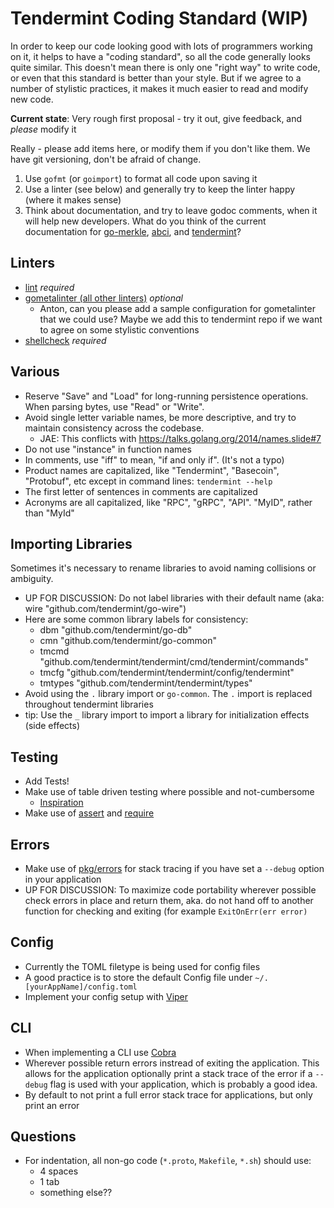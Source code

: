 # Tendermint Coding Standard (WIP)

In order to keep our code looking good with lots of programmers working on it, it helps to have a "coding standard", so all the code generally looks quite similar. This doesn't mean there is only one "right way" to write code, or even that this standard is better than your style.  But if we agree to a number of stylistic practices, it makes it much easier to read and modify new code.

**Current state**: Very rough first proposal - try it out, give feedback, and *please* modify it

Really - please add items here, or modify them if you don't like them.  We have git versioning, don't be afraid of change.

 1. Use `gofmt` (or `goimport`) to format all code upon saving it
 2. Use a linter (see below) and generally try to keep the linter happy (where it makes sense)
 3. Think about documentation, and try to leave godoc comments, when it will help new developers. What do you think of the current documentation for [go-merkle](https://godoc.org/github.com/tendermint/go-merkle), [abci](https://godoc.org/github.com/tendermint/abci), and [tendermint](https://godoc.org/github.com/tendermint/tendermint)?

## Linters

 * [lint](https://github.com/golang/lint) *required*
 * [gometalinter (all other linters)](https://github.com/alecthomas/gometalinter) *optional*
   - Anton, can you please add a sample configuration for gometalinter that we could use?  Maybe we add this to tendermint repo if we want to agree on some stylistic conventions
 * [shellcheck](https://github.com/koalaman/shellcheck) *required*

## Various

 * Reserve "Save" and "Load" for long-running persistence operations.  When parsing bytes, use "Read" or "Write".
 * Avoid single letter variable names, be more descriptive, and try to maintain consistency across the codebase.
   - JAE: This conflicts with https://talks.golang.org/2014/names.slide#7
 * Do not use "instance" in function names
 * In comments, use "iff" to mean, "if and only if".  (It's not a typo)
 * Product names are capitalized, like "Tendermint", "Basecoin", "Protobuf", etc except in command lines: `tendermint --help`
 * The first letter of sentences in comments are capitalized
 * Acronyms are all capitalized, like "RPC", "gRPC", "API".  "MyID", rather than "MyId"

## Importing Libraries
Sometimes it's necessary to rename libraries to avoid naming collisions or ambiguity. 

 * UP FOR DISCUSSION: Do not label libraries with their default name (aka: wire "github.com/tendermint/go-wire") 
 * Here are some common library labels for consistency: 
   - dbm "github.com/tendermint/go-db"
   - cmn "github.com/tendermint/go-common"
   - tmcmd "github.com/tendermint/tendermint/cmd/tendermint/commands"
   - tmcfg "github.com/tendermint/tendermint/config/tendermint"
   - tmtypes "github.com/tendermint/tendermint/types"
 * Avoid using the `.` library import or `go-common`. The `.` import is replaced throughout tendermint libraries
 * tip: Use the `_` library import to import a library for initialization effects (side effects) 

## Testing

 * Add Tests! 
 * Make use of table driven testing where possible and not-cumbersome
   - [Inspiration](https://dave.cheney.net/2013/06/09/writing-table-driven-tests-in-go)
 * Make use of [assert](https://godoc.org/github.com/stretchr/testify/assert) and [require](https://godoc.org/github.com/stretchr/testify/require)

## Errors 

 * Make use of [pkg/errors](https://github.com/pkg/errors) for stack tracing if you have set a `--debug` option in your application
 * UP FOR DISCUSSION: To maximize code portability wherever possible check errors in place and return them, aka. do not hand off to another function for checking and exiting (for example `ExitOnErr(err error)`

## Config
  
 * Currently the TOML filetype is being used for config files
 * A good practice is to store the default Config file under `~/.[yourAppName]/config.toml`
 * Implement your config setup with [Viper](https://github.com/spf13/viper)

## CLI

 * When implementing a CLI use [Cobra](https://github.com/spf13/cobra)
 * Wherever possible return errors instread of exiting the application. This allows for the application optionally print a stack trace of the error if a `--debug` flag is used with your application, which is probably a good idea.
 * By default to not print a full error stack trace for applications, but only print an error

## Questions

 * For indentation, all non-go code (`*.proto`, `Makefile`, `*.sh`) should use:
   - 4 spaces
   - 1 tab
   - something else??
